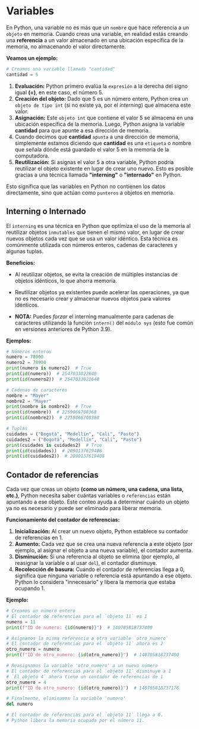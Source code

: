 # Variables

En Python, una variable no es más que un `nombre` que hace referencia a un `objeto` en memoria. Cuando creas una variable, en realidad estás creando una **referencia** a un valor almacenado en una ubicación específica de la memoria, no almacenando el valor directamente.

**Veamos un ejemplo:**

```py
# Creamos una variable llamada "cantidad"
cantidad = 5
```

1. **Evaluación:** Python primero evalúa la `expresión` a la derecha del signo igual **(=)**, en este caso, el número 5.
2. **Creación del objeto:** Dado que 5 es un número entero, Python crea un `objeto de tipo int` (si no existe ya, por el _interning_) que almacena este valor.
3. **Asignación:** Este `objeto int` que contiene el valor 5 se almacena en una ubicación específica de la memoria. Luego, Python asigna la variable **cantidad** para que apunte a esa dirección de memoria.
4. Cuando decimos que **cantidad** `apunta` a una dirección de memoria, simplemente estamos diciendo que **cantidad** es una `etiqueta` o nombre que señala dónde está guardado el valor 5 en la memoria de la computadora.
5. **Reutilización:** Si asignas el valor 5 a otra variable, Python podría reutilizar el objeto existente en lugar de crear uno nuevo. Esto es posible gracias a una técnica llamada **"interning"** o **"internado"** en Python.

Esto significa que las variables en Python no contienen los datos directamente, sino que actúan como `punteros` a objetos en memoria.

## Interning o Internado

El `interning` es una técnica en Python que optimiza el uso de la memoria al reutilizar objetos `inmutables` que tienen el mismo valor, en lugar de crear nuevos objetos cada vez que se usa un valor idéntico. Esta técnica es comúnmente utilizada con números enteros, cadenas de caracteres y algunas tuplas.

**Beneficios:**

- Al reutilizar objetos, se evita la creación de múltiples instancias de objetos idénticos, lo que ahorra memoria.
- Reutilizar objetos ya existentes puede acelerar las operaciones, ya que no es necesario crear y almacenar nuevos objetos para valores idénticos.

- **NOTA:** Puedes _forzar_ el interning manualmente para cadenas de caracteres utilizando la función `intern()` del `módulo sys` (esto fue común en versiones anteriores de Python 3.9).

**Ejemplos:**

```py
# Números enteros
numero = 78900
numero2 = 78900
print(numero is numero2)  # True
print(id(numero))  # 2547033022640
print(id(numero2))  # 2547033022640

# Cadenas de caracteres
nombre = "Mayer"
nombre2 = "Mayer"
print(nombre is nombre2)  # True
print(id(nombre))  # 2259066708368
print(id(nombre2))  # 2259066708368

# Tuplas
cuidades = ("Bogotá", "Medellín", "Cali", "Pasto")
cuidades2 = ("Bogotá", "Medellín", "Cali", "Pasto")
print(cuidades is cuidades2)  # True
print(id(cuidades))  # 2090137619408
print(id(cuidades2))  # 2090137619408
```

## Contador de referencias

Cada vez que creas un objeto **(como un número, una cadena, una lista, etc.)**, Python necesita saber cuántas variables o `referencias` están apuntando a ese objeto. Este conteo ayuda a determinar cuándo un objeto ya no es necesario y puede ser eliminado para liberar memoria.

**Funcionamiento del contador de referencias:**

1. **Inicialización:** Al crear un nuevo objeto, Python establece su contador de referencias en 1.
2. **Aumento:** Cada vez que se crea una nueva referencia a este objeto (por ejemplo, al asignar el objeto a una nueva variable), el contador aumenta.
3. **Disminución:** Si una referencia al objeto se elimina (por ejemplo, al reasignar la variable o al usar `del`), el contador disminuye.
4. **Recolección de basura:** Cuando el contador de referencias llega a 0, significa que ninguna variable o referencia está apuntando a ese objeto. Python lo considera "innecesario" y libera la memoria que estaba ocupando 1.

**Ejemplo:**

```py
# Creamos un número entero
# El contador de referencias para el `objeto 11` es 1
numero = 11
print(f"ID de numero: {id(numero)}")  # 140705818737400

# Asignamos la misma referencia a otra variable `otro_numero`
# El contador de referencias para el `objeto 11` ahora es 2
otro_numero = numero
print(f"ID de otro_numero: {id(otro_numero)}")  # 140705818737400

# Reasignamos la variable 'otro_numero' a un nuevo número
# El contador de referencias para el `objeto 11` disminuye a 1
# `El objeto 4` ahora tiene un contador de referencias de 1
otro_numero = 4
print(f"ID de otro_numero: {id(otro_numero)}")  # 140705818737176

# Finalmente, eliminamos la variable 'numero'
del numero

# El contador de referencias para el `objeto 11` llega a 0.
# Python libera la memoria ocupada por el número 11.
```
